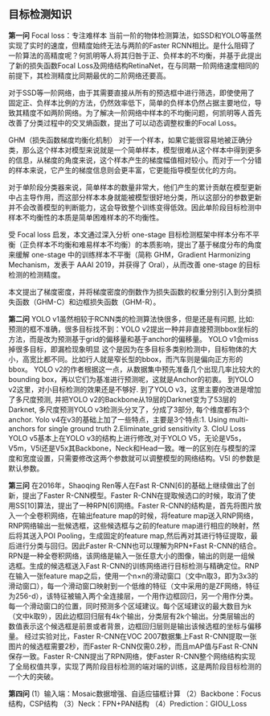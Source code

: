 ## 目标检测知识
**第一问**
Focal loss：专注难样本
当前一阶的物体检测算法，如SSD和YOLO等虽然实现了实时的速度，但精度始终无法与两阶的Faster RCNN相比。是什么阻碍了一阶算法的高精度呢？何凯明等人将其归咎于正、负样本的不均衡，并基于此提出了新的损失函数Focal Loss及网络结构RetinaNet，在与同期一阶网络速度相同的前提下，其检测精度比同期最优的二阶网络还要高。

对于SSD等一阶网络，由于其需要直接从所有的预选框中进行筛选，即使使用了固定正、负样本比例的方法，仍然效率低下，简单的负样本仍然占据主要地位，导致其精度不如两阶网络。为了解决一阶网络中样本的不均衡问题，何凯明等人首先改善了分类过程中的交叉熵函数，提出了可以动态调整权重的Focal Loss。

GHM（损失函数梯度均衡化机制）
对于一个样本，如果它能很容易地被正确分类，那么这个样本对模型来说就是一个简单样本，模型很难从这个样本中得到更多的信息，从梯度的角度来说，这个样本产生的梯度幅值相对较小。而对于一个分错的样本来说，它产生的梯度信息则会更丰富，它更能指导模型优化的方向。

对于单阶段分类器来说，简单样本的数量非常大，他们产生的累计贡献在模型更新中占主导作用，而这部分样本本身就能被模型很好地分类，所以这部分的参数更新并不会改善模型的判断能力，这会导致整个训练变得低效。因此单阶段目标检测中样本不均衡性的本质是简单困难样本的不均衡性。

受 Focal loss 启发，本文通过深入分析 one-stage 目标检测框架中样本分布不平衡（正负样本不均衡和难易样本不均衡）的本质影响，提出了基于梯度分布的角度来缓解 one-stage 中的训练样本不平衡（简称 GHM，Gradient Harmonizing Mechanism，发表于 AAAI 2019，并获得了 Oral），从而改善 one-stage 的目标检测的检测精度。

本文提出了梯度密度，并将梯度密度的倒数作为损失函数的权重分别引入到分类损失函数（GHM-C）和边框损失函数（GHM-R）。

**第二问**
YOLO v1虽然相较于RCNN类的检测算法快很多，但是还是有问题, 比如: 预测的框不准确，很多目标找不到：YOLO v2提出一种并非直接预测bbox坐标的方法，而是改为预测基于grid的偏移量和基于anchor的偏移量。
YOLO v1会miss掉很多目标，即漏检现象明显
这个是因为在多目标多类别检测中，目标物体的大小，高宽比都不同。比如行人就是窄长型的bbox，而汽车则是偏向正方形的bbox。
YOLO v2的作者根据这一点，从数据集中预先准备几个出现几率比较大的bounding box，再以它们为基准进行预测呢，这就是Anchor的初衷。
到YOLO v2这里，对小目标检测的效果还是不够好.
到了YOLO v3，这里主要的改进是增加了多尺度预测, 并把YOLO v2的Backbone从19层的Darknet变为了53层的Darknet, 多尺度预测YOLO v3检测头分叉了，分成了3部分, 每个维度都有3个anchor.
Yolo v4在v3的基础上加了一些特点，主要是3个特点:1. Using multi-anchors for single ground truth
2.Eliminate_grid sensitivity 3. CIoU Loss
YOLO v5基本上在YOLO v3的结构上进行修改,对于YOLO V5，无论是V5s，V5m，V5l还是V5x其Backbone，Neck和Head一致。唯一的区别在与模型的深度和宽度设置，只需要修改这两个参数就可以调整模型的网络结构。V5l 的参数是默认参数。

**第三问**
在2016年，Shaoqing Ren等人在Fast R-CNN[6]的基础上继续做出了创新，提出了Faster R-CNN模型。Faster R-CNN在提取候选口的时候，取消了使用SS[10]算法，提出了一种RPN[6]网络。Faster R-CNN的结构是，首先将图片放入一个全卷积网络，在输出feature map的时候，将feature map送入RNP网络，RNP网络输出一批候选框，这些候选框与之前的feature map进行相应的映射，然后将其送入POI Pooling，生成固定的feature map,然后再对其进行特征提取，最后进行分类与回归。因此Faster R-CNN也可以理解为RPN+Fast R-CNN的结合。
RPN是一种全卷积网络，该网络是输入一张任意大小的图像，输出的则是一组候选框。生成的候选框送入Fast R-CNN的训练网络进行目标检测与精确定位。RNP在输入一张feature map之后，使用一个n×n的滑动窗口（文中n取3，即为3x3的滑动窗口），每一个滑动窗口映射到一个低维的特征（文中采用的是ZF网络，特征为256-d），该特征被输入两个全连接层，一个用作边框回归，另一个用作分类。每一个滑动窗口的位置，同时预测多个区域建议。每个区域建议的最大数目为k（文中k取9），因此边框回归层有4k个输出，分类层有2k个输出。分类层输出的数值表示这个候选框是前景或者背景，边框回归层则是输出该候选框的坐标与偏移量。
经过实验对比，Faster R-CNN在VOC 2007数据集上Fast R-CNN提取一张图片的候选框需要2秒，而Faster R-CNN仅需0.2秒，而且mAP值与Fast R-CNN保存一致。Faster R-CNN提出了RPN网络，使Faster R-CNN整个网络结构实现了全局权值共享，实现了两阶段目标检测的端对端的训练，这是两阶段目标检测的一个大的突破。

**第四问**
  (1）输入端：Mosaic数据增强、自适应锚框计算
（2）Backbone：Focus结构，CSP结构
（3）Neck：FPN+PAN结构
（4）Prediction：GIOU_Loss